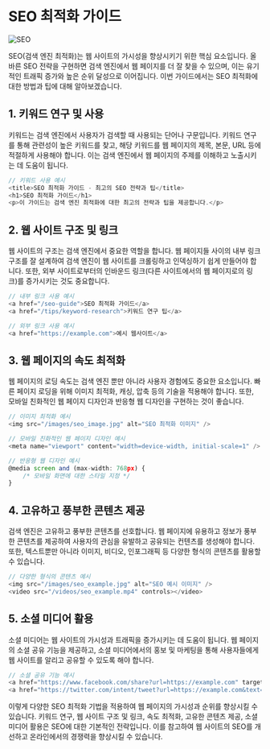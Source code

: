 # SEO 최적화 가이드

![SEO](https://images.unsplash.com/photo-1560472354-b33ff0c44a43?ixlib=rb-4.0.3&ixid=MnwxMjA3fDB8MHxwaG90by1wYWdlfHx8fGVufDB8fHx8&auto=format&fit=crop&w=2751&q=80)

SEO(검색 엔진 최적화)는 웹 사이트의 가시성을 향상시키기 위한 핵심 요소입니다. 올바른 SEO 전략을 구현하면 검색 엔진에서 웹 페이지를 더 잘 찾을 수 있으며, 이는 유기적인 트래픽 증가와 높은 순위 달성으로 이어집니다. 이번 가이드에서는 SEO 최적화에 대한 방법과 팁에 대해 알아보겠습니다.

## 1. 키워드 연구 및 사용

키워드는 검색 엔진에서 사용자가 검색할 때 사용되는 단어나 구문입니다. 키워드 연구를 통해 관련성이 높은 키워드를 찾고, 해당 키워드를 웹 페이지의 제목, 본문, URL 등에 적절하게 사용해야 합니다. 이는 검색 엔진에서 웹 페이지의 주제를 이해하고 노출시키는 데 도움이 됩니다.

```javascript
// 키워드 사용 예시
<title>SEO 최적화 가이드 - 최고의 SEO 전략과 팁</title>
<h1>SEO 최적화 가이드</h1>
<p>이 가이드는 검색 엔진 최적화에 대한 최고의 전략과 팁을 제공합니다.</p>
```

## 2. 웹 사이트 구조 및 링크

웹 사이트의 구조는 검색 엔진에서 중요한 역할을 합니다. 웹 페이지들 사이의 내부 링크 구조를 잘 설계하여 검색 엔진이 웹 사이트를 크롤링하고 인덱싱하기 쉽게 만들어야 합니다. 또한, 외부 사이트로부터의 인바운드 링크(다른 사이트에서의 웹 페이지로의 링크)를 증가시키는 것도 중요합니다.

```javascript
// 내부 링크 사용 예시
<a href="/seo-guide">SEO 최적화 가이드</a>
<a href="/tips/keyword-research">키워드 연구 팁</a>

// 외부 링크 사용 예시
<a href="https://example.com">예시 웹사이트</a>
```

## 3. 웹 페이지의 속도 최적화

웹 페이지의 로딩 속도는 검색 엔진 뿐만 아니라 사용자 경험에도 중요한 요소입니다. 빠른 페이지 로딩을 위해 이미지 최적화, 캐싱, 압축 등의 기술을 적용해야 합니다. 또한, 모바일 친화적인 웹 페이지 디자인과 반응형 웹 디자인을 구현하는 것이 좋습니다.

```javascript
// 이미지 최적화 예시
<img src="/images/seo_image.jpg" alt="SEO 최적화 이미지" />

// 모바일 친화적인 웹 페이지 디자인 예시
<meta name="viewport" content="width=device-width, initial-scale=1" />

// 반응형 웹 디자인 예시
@media screen and (max-width: 768px) {
    /* 모바일 화면에 대한 스타일 지정 */
}
```

## 4. 고유하고 풍부한 콘텐츠 제공

검색 엔진은 고유하고 풍부한 콘텐츠를 선호합니다. 웹 페이지에 유용하고 정보가 풍부한 콘텐츠를 제공하여 사용자의 관심을 유발하고 공유되는 컨텐츠를 생성해야 합니다. 또한, 텍스트뿐만 아니라 이미지, 비디오, 인포그래픽 등 다양한 형식의 콘텐츠를 활용할 수 있습니다.

```javascript
// 다양한 형식의 콘텐츠 예시
<img src="/images/seo_example.jpg" alt="SEO 예시 이미지" />
<video src="/videos/seo_example.mp4" controls></video>
```

## 5. 소셜 미디어 활용

소셜 미디어는 웹 사이트의 가시성과 트래픽을 증가시키는 데 도움이 됩니다. 웹 페이지의 소셜 공유 기능을 제공하고, 소셜 미디어에서의 홍보 및 마케팅을 통해 사용자들에게 웹 사이트를 알리고 공유할 수 있도록 해야 합니다.

```javascript
// 소셜 공유 기능 예시
<a href="https://www.facebook.com/share?url=https://example.com" target="_blank">페이스북 공유</a>
<a href="https://twitter.com/intent/tweet?url=https://example.com&text=SEO 최적화 가이드" target="_blank">트위터 공유</a>
```

이렇게 다양한 SEO 최적화 기법을 적용하여 웹 페이지의 가시성과 순위를 향상시킬 수 있습니다. 키워드 연구, 웹 사이트 구조 및 링크, 속도 최적화, 고유한 콘텐츠 제공, 소셜 미디어 활용은 SEO에 대한 기본적인 전략입니다. 이를 참고하여 웹 사이트의 SEO를 개선하고 온라인에서의 경쟁력을 향상시킬 수 있습니다.
